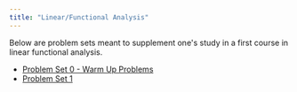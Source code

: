 ```yaml
---
title: "Linear/Functional Analysis"
---
```


Below are problem sets meant to supplement one's study in a first course in linear functional analysis.

- [Problem Set 0 - Warm Up Problems](https://jfranks4.github.io/files/problemset0warmupproblems.pdf)
- [Problem Set 1](https://jfranks4.github.io/files/problemset1.pdf)
